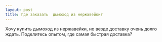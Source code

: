 ```yaml
---
layout: post 
title: Где заказать  дымоход из нержавейки? 
--- 
```

Хочу купить  дымоход из нержавейки, но везде доставку очень долго ждать. Поделитесь опытом, где самая быстрая доставка?